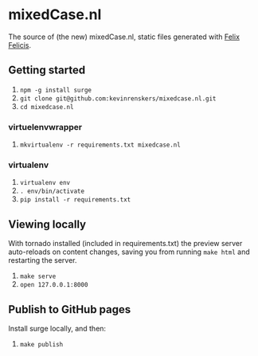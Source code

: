 # mixedCase.nl
The source of (the new) mixedCase.nl, static files generated with [Felix Felicis](https://github.com/lepture/liquidluck).

## Getting started

1. `npm -g install surge`
2. `git clone git@github.com:kevinrenskers/mixedcase.nl.git`
3. `cd mixedcase.nl`

### virtuelenvwrapper

1. `mkvirtualenv -r requirements.txt mixedcase.nl`

### virtualenv

1. `virtualenv env`
2. `. env/bin/activate`
3. `pip install -r requirements.txt`

## Viewing locally
With tornado installed (included in requirements.txt) the preview server auto-reloads on content changes, saving you from running `make html` and restarting the server.

1. `make serve`
2. `open 127.0.0.1:8000`

## Publish to GitHub pages

Install surge locally, and then:

1. `make publish`
